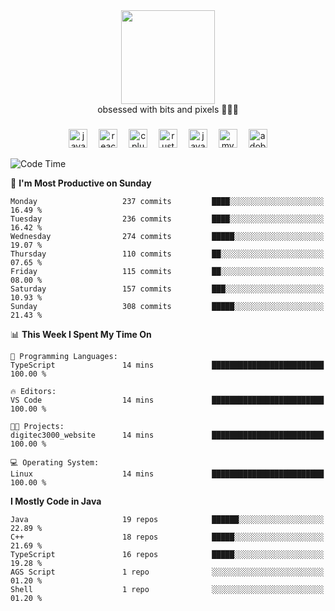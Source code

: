 


  <div align="center">
    
   <img src = "https://i.postimg.cc/W1R4TF4j/d6kpuve-c97567cf-518b-4b86-a271-5c89d88d22f7.gif"  width=150px height=150px />
 </div>

<div align="center">
  obsessed with bits and pixels 🧑‍💻🎨
</div>

  ###
<div align="center">
 <img src="https://cdn.jsdelivr.net/gh/devicons/devicon/icons/javascript/javascript-original.svg" height="30" alt="javascript logo"  />
  <img width="10" />
  <img src="https://cdn.jsdelivr.net/gh/devicons/devicon/icons/react/react-original.svg" height="30" alt="react logo"  />
  <img width="10" />
   <!--<img src="https://cdn.jsdelivr.net/gh/devicons/devicon/icons/nodejs/nodejs-original.svg" height="30" alt="nodejs logo"  />
  <img width="10" />
 <img src="https://cdn.jsdelivr.net/gh/devicons/devicon/icons/flutter/flutter-original.svg" height="30" alt="flutter logo"  />
 <img width="10" />-->
  <img src="https://cdn.jsdelivr.net/gh/devicons/devicon/icons/cplusplus/cplusplus-original.svg" height="30" alt="cpluplus logo"  />
  <img width="10" />
    <img src="https://cdn.jsdelivr.net/gh/devicons/devicon/icons/rust/rust-original.svg" height="30" alt="rust logo"  />
  <img width="10" />
  <img src="https://cdn.jsdelivr.net/gh/devicons/devicon/icons/java/java-original.svg" height="30" alt="java logo"  />
  <img width="10" />
  <img src="https://skillicons.dev/icons?i=mysql" height="30" alt="mysql logo"  />
  <img width="10" />
  <img src="https://skillicons.dev/icons?i=pr" height="30" alt="adobepremierepro logo"  />
</div>

<!--START_SECTION:waka-->
![Code Time](http://img.shields.io/badge/Code%20Time-2%2C194%20hrs%2050%20mins-blue)

📅 **I'm Most Productive on Sunday** 

```text
Monday                   237 commits         ████░░░░░░░░░░░░░░░░░░░░░   16.49 % 
Tuesday                  236 commits         ████░░░░░░░░░░░░░░░░░░░░░   16.42 % 
Wednesday                274 commits         █████░░░░░░░░░░░░░░░░░░░░   19.07 % 
Thursday                 110 commits         ██░░░░░░░░░░░░░░░░░░░░░░░   07.65 % 
Friday                   115 commits         ██░░░░░░░░░░░░░░░░░░░░░░░   08.00 % 
Saturday                 157 commits         ███░░░░░░░░░░░░░░░░░░░░░░   10.93 % 
Sunday                   308 commits         █████░░░░░░░░░░░░░░░░░░░░   21.43 % 
```


📊 **This Week I Spent My Time On** 

```text
💬 Programming Languages: 
TypeScript               14 mins             █████████████████████████   100.00 % 

🔥 Editors: 
VS Code                  14 mins             █████████████████████████   100.00 % 

🐱‍💻 Projects: 
digitec3000_website      14 mins             █████████████████████████   100.00 % 

💻 Operating System: 
Linux                    14 mins             █████████████████████████   100.00 % 
```

**I Mostly Code in Java** 

```text
Java                     19 repos            ██████░░░░░░░░░░░░░░░░░░░   22.89 % 
C++                      18 repos            █████░░░░░░░░░░░░░░░░░░░░   21.69 % 
TypeScript               16 repos            █████░░░░░░░░░░░░░░░░░░░░   19.28 % 
AGS Script               1 repo              ░░░░░░░░░░░░░░░░░░░░░░░░░   01.20 % 
Shell                    1 repo              ░░░░░░░░░░░░░░░░░░░░░░░░░   01.20 % 
```




<!--END_SECTION:waka-->
